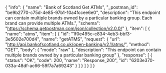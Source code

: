 {
  "info": {
    "name": "Bank of Scotland Get ATMs",
    "_postman_id": "be9b2770-c75d-4e85-97b1-10a4fccee6e0",
    "description": "This endpoint can contain multiple brands owned by a particular banking group. Each brand can provide multiple ATMs.",
    "schema": "https://schema.getpostman.com/json/collection/v2.0.0/"
  },
  "item": [
    {
      "name": "atms",
      "item": [
        {
          "id": "1f0e495c-c834-4eb3-bbf3-3e5602e700d4",
          "name": "getATMS",
          "request": {
            "url": "http://api.bankofscotland.co.uk/open-banking/v2.1/atms/",
            "method": "GET",
            "body": {
              "mode": "raw"
            },
            "description": "This endpoint can contain multiple brands owned by a particular banking group"
          },
          "response": [
            {
              "status": "OK",
              "code": 200,
              "name": "Response_200",
              "id": "6203e370-033a-48df-ac66-59f7a7a69243"
            }
          ]
        }
      ]
    }
  ]
}